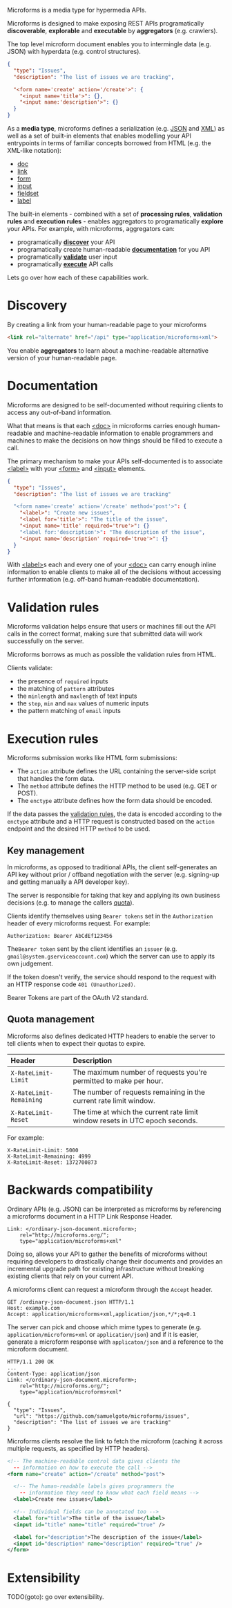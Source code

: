 Microforms is a media type for hypermedia APIs.

Microforms is designed to make exposing REST APIs programatically **discoverable**, **explorable** and **executable** by **aggregators** (e.g. crawlers). 

The top level microform document enables you to intermingle data (e.g. JSON) with hyperdata (e.g. control structures).

```json
{
  "type": "Issues",
  "description": "The list of issues we are tracking",

  "<form name='create' action='/create'>": {
    "<input name='title'>": {},
    "<input name:'description'>": {}
  }
}
```

As a **media type**, microforms defines a serialization (e.g. [JSON](json.md) and [XML](xml.md)) as well as a set of built-in elements that enables modelling your API entrypoints in terms of familiar concepts borrowed from HTML (e.g. the XML-like notation):

* [doc](doc.md)
* [link](link.md)
* [form](form.md)
* [input](input.md)
* [fieldset](fieldset.md)
* [label](label.md)

The built-in elements - combined with a set of **processing rules**, **validation rules** and **execution rules** - enables aggregators to programatically **explore** your APIs. For example, with microforms, aggregators can:

* programatically **[discover](#discovery)** your API
* programatically create human-readable **[documentation](#documentation)** for you API
* programatically **[validate](#validation-rules)** user input
* programatically **[execute](#execution-rules)** API calls

Lets go over how each of these capabilities work.

# Discovery

By creating a link from your human-readable page to your microforms

```html
<link rel="alternate" href="/api" type="application/microforms+xml">
```

You enable **aggregators** to learn about a machine-readable alternative version of your human-readable page.

# Documentation

Microforms are designed to be self-documented without requiring clients to access any out-of-band information.

What that means is that each [&lt;doc&gt;](doc.md) in microforms carries enough human-readable and machine-readable information to enable programmers and machines to make the decisions on how things should be filled to execute a call.

The primary mechanism to make your APIs self-documented is to associate [&lt;label&gt;](label.md) with your [&lt;form&gt;](form.md) and [&lt;input&gt;](input.md) elements.

```json
{
  "type": "Issues",
  "description": "The list of issues we are tracking"

  "<form name='create' action='/create' method='post'>": {
    "<label>": "Create new issues",
    "<label for='title'>": "The title of the issue",
    "<input name='title' required='true'>": {}
    "<label for:'description'>": "The description of the issue",
    "<input name='description' required='true'>": {}
  }
}
```

With [&lt;label&gt;](label.md)s each and every one of your [&lt;doc&gt;](doc.md) can carry enough inline information to enable clients to make all of the decisions without accessing further information (e.g. off-band human-readable documentation). 

# Validation rules

Microforms validation helps ensure that users or machines fill out the API calls in the correct format, making sure that submitted data will work successfully on the server. 

Microforms borrows as much as possible the validation rules from HTML.

Clients validate:

* the presence of ```required``` inputs
* the matching of ```pattern``` attributes
* the ```minlength``` and ```maxlength``` of text inputs
* the ```step```, ```min``` and ```max``` values of numeric inputs
* the pattern matching of ```email``` inputs

# Execution rules

Microforms submission works like HTML form submissions:

* The ```action``` attribute defines the URL containing the server-side script that handles the form data.
* The ```method``` attribute defines the HTTP method to be used (e.g. GET or POST).
* The ```enctype``` attribute defines how the form data should be encoded.

If the data passes the [validation rules](#validation-rules), the data is encoded according to the ```enctype``` attribute and a HTTP request is constructed based on the ```action``` endpoint and the desired HTTP ```method``` to be used.

## Key management

In microforms, as opposed to traditional APIs, the client self-generates an API key without prior / offband negotiation with the server (e.g. signing-up and getting manually a API developer key).

The server is responsible for taking that key and applying its own business decisions (e.g. to manage the callers [quota](#quota-management)).

Clients identify themselves using ```Bearer tokens``` set in the ```Authorization``` header of every microforms request. For example:

```
Authorization: Bearer AbCdEf123456
```

The```Bearer token``` sent by the client identifies an ```issuer``` (e.g. ```gmail@system.gserviceaccount.com```) which the server can use to apply its own judgement.

If the token doesn't verify, the service should respond to the request with an HTTP response code ```401 (Unauthorized)```.

Bearer Tokens are part of the OAuth V2 standard.

## Quota management

Microforms also defines dedicated HTTP headers to enable the server to tell clients when to expect their quotas to expire.

| Header        | Description           |
| :--------------- |:---------------|
| ```X-RateLimit-Limit``` | The maximum number of requests you're permitted to make per hour. |
| ```X-RateLimit-Remaining```  | The number of requests remaining in the current rate limit window. |
| ```X-RateLimit-Reset``` | The time at which the current rate limit window resets in UTC epoch seconds. |

For example:

```
X-RateLimit-Limit: 5000
X-RateLimit-Remaining: 4999
X-RateLimit-Reset: 1372700873
```


# Backwards compatibility

Ordinary APIs (e.g. JSON) can be interpreted as microforms by referencing a microforms document in a HTTP Link Response Header.

```
Link: </ordinary-json-document.microform>; 
    rel="http://microforms.org/"; 
    type="application/microforms+xml"
```

Doing so, allows your API to gather the benefits of microforms without requiring developers to drastically change their documents and provides an incremental upgrade path for existing infrastructure without breaking existing clients that rely on your current API.

A microforms client can request a microform through the ```Accept``` header.

```
GET /ordinary-json-document.json HTTP/1.1
Host: example.com
Accept: application/microforms+xml,application/json,*/*;q=0.1
```

The server can pick and choose which mime types to generate (e.g. ```application/microforms+xml``` or ```application/json```) and if it is easier, generate a microform response with ```applicaton/json``` and a reference to the microform document.

```
HTTP/1.1 200 OK
...
Content-Type: application/json
Link: </ordinary-json-document.microform>; 
    rel="http://microforms.org/"; 
    type="application/microforms+xml"

{
  "type": "Issues",
  "url": "https://github.com/samuelgoto/microforms/issues",
  "description": "The list of issues we are tracking"
}
```

Microforms clients resolve the link to fetch the microform (caching it across multiple requests, as specified by HTTP headers).

```xml
<!-- The machine-readable control data gives clients the 
  -- information on how to execute the call -->
<form name="create" action="/create" method="post">

  <!-- The human-readable labels gives programmers the
    -- information they need to know what each field means -->
  <label>Create new issues</label>

  <!-- Individual fields can be annotated too -->
  <label for="title">The title of the issue</label>
  <input id="title" name="title" required="true" />

  <label for="description">The description of the issue</label>
  <input id="description" name="description" required="true" />
</form>
```

# Extensibility

TODO(goto): go over extensibility.
